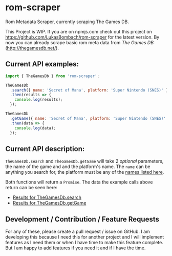 # rom-scraper
Rom Metadata Scraper, currently scraping The Games DB.

This Project is WIP. If you are on npmjs.com check out this project on
https://github.com/LukasBombach/rom-scraper for the latest version. By now you can
already scrape basic rom meta data from *The Games DB* (http://thegamesdb.net/).

## Current API examples:

```javascript
import { TheGamesDb } from 'rom-scraper';

TheGamesDb
  .search({ name: 'Secret of Mana', platform: 'Super Nintendo (SNES)' })
  .then(results => {
    console.log(results);
  });

TheGamesDb
  .getGame({ name: 'Secret of Mana', platform: 'Super Nintendo (SNES)' })
  .then(data => {
    console.log(data);
  });
```
## Current API description:

`TheGamesDb.search` and `TheGamesDb.getGame` will take 2 _optional_ parameters,
the name of the game and and the platform's name. The `name` can be anything you
search for, the platform must be any of the
[names listed here](http://wiki.thegamesdb.net/index.php/GetPlatformsList#Example_Response:).

Both functions will return a `Promise`. The data the example calls above return
can be seen here:

* [Results for TheGamesDb.search](https://gist.github.com/LukasBombach/65e629c99178c6244e620199ca203be7)
* [Results for TheGamesDb.getGame](https://gist.github.com/LukasBombach/3d49cf8fdd9b602f453923278e80db20)

## Development / Contribution / Feature Requests

For any of these, please create a pull request / issue on GitHub. I am developing
this because I need this for another project and I will implement features as I
need them or when I have time to make this feature complete. But I am happy to add
features if you need it and if I have the time.
